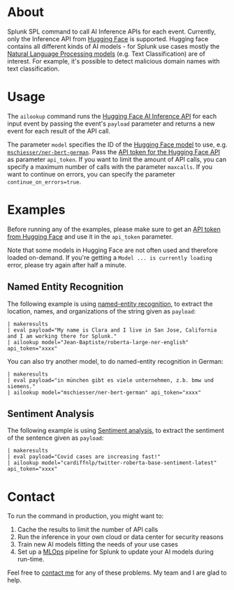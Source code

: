 # About

Splunk SPL command to call AI Inference APIs for each event.
Currently, only the Inference API from [Hugging Face](https://huggingface.co/) is supported. 
Hugging face contains all different kinds of AI models - for Splunk use cases mostly the [Natural Language Processing models](https://huggingface.co/models) (e.g. Text Classification) are of interest. 
For example, it's possible to detect malicious domain names with text classification.

# Usage

The `ailookup` command runs the [Hugging Face AI Inference API](https://huggingface.co/inference-api) for each input event by passing the event's `payload` parameter and returns a new event for each result of the API call.

The parameter `model` specifies the ID of the [Hugging Face model](https://huggingface.co/models) to use, e.g. [`mschiesser/ner-bert-german`](https://huggingface.co/mschiesser/ner-bert-german).
Pass the [API token for the Hugging Face API](http://hf.co/settings/tokens) as parameter `api_token`.
If you want to limit the amount of API calls, you can specify a maximum number of calls with the parameter `maxcalls`.
If you want to continue on errors, you can specify the parameter `continue_on_errors=true`.

# Examples

Before running any of the examples, please make sure to get an [API token from Hugging Face](http://hf.co/settings/tokens) and use it in the `api_token` parameter.

Note that some models in Hugging Face are not often used and therefore loaded on-demand. If you're getting a `Model ... is currently loading` error, please try again after half a minute.

## Named Entity Recognition

The following example is using [named-entity recognition](https://en.wikipedia.org/wiki/Named-entity_recognition), to extract the location, names, and organizations of the string given as `payload`: 

    | makeresults
    | eval payload="My name is Clara and I live in San Jose, California and I am working there for Splunk."
    | ailookup model="Jean-Baptiste/roberta-large-ner-english" api_token="xxxx"

You can also try another model, to do named-entity recognition in German:

    | makeresults
    | eval payload="in münchen gibt es viele unternehmen, z.b. bmw und siemens."
    | ailookup model="mschiesser/ner-bert-german" api_token="xxxx"

## Sentiment Analysis

The following example is using [Sentiment analysis](https://en.wikipedia.org/wiki/Sentiment_analysis), to extract the sentiment of the sentence given as `payload`: 

    | makeresults
    | eval payload="Covid cases are increasing fast!"
    | ailookup model="cardiffnlp/twitter-roberta-base-sentiment-latest" api_token="xxxx"

# Contact

To run the command in production, you might want to:

1. Cache the results to limit the number of API calls
2. Run the inference in your own cloud or data center for security reasons
3. Train new AI models fitting the needs of your use cases
4. Set up a [MLOps](https://en.wikipedia.org/wiki/MLOps) pipeline for Splunk to update your AI models during run-time.

Feel free to [contact me](mailto:mail@marcusschiesser.de) for any of these problems. My team and I are glad to help.